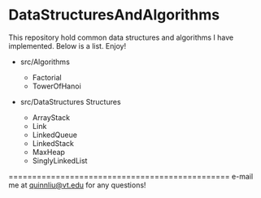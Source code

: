 DataStructuresAndAlgorithms
===========================

This repository hold common data structures and algorithms I have implemented. Below is a list. Enjoy!

- src/Algorithms
    + Factorial
    + TowerOfHanoi

- src/DataStructures Structures
    + ArrayStack
    + Link
    + LinkedQueue
    + LinkedStack
    + MaxHeap
    + SinglyLinkedList

===============================================
e-mail me at quinnliu@vt.edu for any questions!
